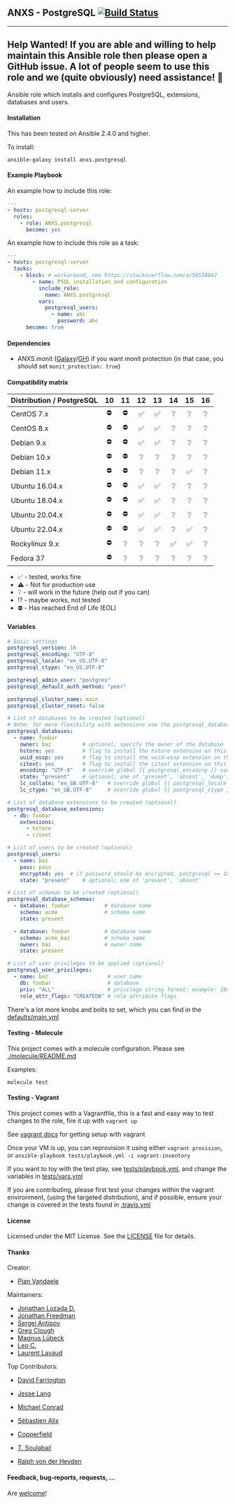 ## ANXS - PostgreSQL [![Build Status](https://github.com/ANXS/postgresql/actions/workflows/ci.yml/badge.svg)](https://github.com/ANXS/postgresql/actions/workflows/ci.yml)

---
Help Wanted! If you are able and willing to help maintain this Ansible role then please open a GitHub issue. A lot of people seem to use this role and we (quite obviously) need assistance!
💖
---

Ansible role which installs and configures PostgreSQL, extensions, databases and users.


#### Installation

This has been tested on Ansible 2.4.0 and higher.

To install:

```
ansible-galaxy install anxs.postgresql
```

#### Example Playbook

An example how to include this role:

```yml
---
- hosts: postgresql-server
  roles:
    - role: ANXS.postgresql
      become: yes
```

An example how to include this role as a task:

```yml
---
- hosts: postgresql-server
  tasks:
    - block: # workaround, see https://stackoverflow.com/a/56558842
        - name: PSQL installation and configuration
          include_role:
            name: ANXS.postgresql
          vars:
            postgresql_users:
              - name: abc
                password: abc
      become: true
```

#### Dependencies

- ANXS.monit ([Galaxy](https://galaxy.ansible.com/list#/roles/502)/[GH](https://github.com/ANXS/monit)) if you want monit protection (in that case, you should set `monit_protection: true`)


#### Compatibility matrix

| Distribution / PostgreSQL |     10     |       11        |         12         |         13         |         14         |         15         |       16        |
| ------------------------- | :--------: | :-------------: | :----------------: | :----------------: | :----------------: | :----------------: | :-------------: |
| CentOS 7.x                | :no_entry: |   :no_entry:    | :white_check_mark: | :white_check_mark: |  :grey_question:   |  :grey_question:   | :grey_question: |
| CentOS 8.x                | :no_entry: |   :no_entry:    | :white_check_mark: | :white_check_mark: |  :grey_question:   |  :grey_question:   | :grey_question: |
| Debian 9.x                | :no_entry: |   :no_entry:    | :white_check_mark: | :white_check_mark: |  :grey_question:   |  :grey_question:   | :grey_question: |
| Debian 10.x               | :no_entry: |   :no_entry:    |  :grey_question:   |  :grey_question:   |  :grey_question:   |  :grey_question:   | :grey_question: |
| Debian 11.x               | :no_entry: |   :no_entry:    |  :grey_question:   |  :grey_question:   |  :grey_question:   | :white_check_mark: | :grey_question: |
| Ubuntu 16.04.x            | :no_entry: |   :no_entry:    | :white_check_mark: | :white_check_mark: |  :grey_question:   |  :grey_question:   | :grey_question: |
| Ubuntu 18.04.x            | :no_entry: |   :no_entry:    | :white_check_mark: | :white_check_mark: |  :grey_question:   |  :grey_question:   | :grey_question: |
| Ubuntu 20.04.x            | :no_entry: |   :no_entry:    | :white_check_mark: | :white_check_mark: |  :grey_question:   |  :grey_question:   | :grey_question: |
| Ubuntu 22.04.x            | :no_entry: |   :no_entry:    | :white_check_mark: | :white_check_mark: |  :grey_question:   | :white_check_mark: | :grey_question: |
| Rockylinux 9.x            | :no_entry: | :grey_question: |  :grey_question:   |  :grey_question:   | :white_check_mark: | :white_check_mark: | :grey_question: |
| Fedora 37                 | :no_entry: | :grey_question: |  :grey_question:   |  :grey_question:   |  :grey_question:   |  :grey_question:   | :grey_question: |

- :white_check_mark: - tested, works fine
- :warning: - Not for production use
- :grey_question: - will work in the future (help out if you can)
- :interrobang: - maybe works, not tested
- :no_entry: - Has reached End of Life (EOL)


#### Variables

```yaml
# Basic settings
postgresql_version: 16
postgresql_encoding: "UTF-8"
postgresql_locale: "en_US.UTF-8"
postgresql_ctype: "en_US.UTF-8"

postgresql_admin_user: "postgres"
postgresql_default_auth_method: "peer"

postgresql_cluster_name: main
postgresql_cluster_reset: false

# List of databases to be created (optional)
# Note: for more flexibility with extensions use the postgresql_database_extensions setting.
postgresql_databases:
  - name: foobar
    owner: baz          # optional; specify the owner of the database
    hstore: yes         # flag to install the hstore extension on this database (yes/no)
    uuid_ossp: yes      # flag to install the uuid-ossp extension on this database (yes/no)
    citext: yes         # flag to install the citext extension on this database (yes/no)
    encoding: "UTF-8"   # override global {{ postgresql_encoding }} variable per database
    state: "present"    # optional; one of 'present', 'absent', 'dump', 'restore'
    lc_collate: "en_GB.UTF-8"   # override global {{ postgresql_locale }} variable per database
    lc_ctype: "en_GB.UTF-8"     # override global {{ postgresql_ctype }} variable per database

# List of database extensions to be created (optional)
postgresql_database_extensions:
  - db: foobar
    extensions:
      - hstore
      - citext

# List of users to be created (optional)
postgresql_users:
  - name: baz
    pass: pass
    encrypted: yes  # if password should be encrypted, postgresql >= 10 does only accepts encrypted passwords
    state: "present"    # optional; one of 'present', 'absent'

# List of schemas to be created (optional)
postgresql_database_schemas:
  - database: foobar           # database name
    schema: acme               # schema name
    state: present

  - database: foobar           # database name
    schema: acme_baz           # schema name
    owner: baz                 # owner name
    state: present

# List of user privileges to be applied (optional)
postgresql_user_privileges:
  - name: baz                   # user name
    db: foobar                  # database
    priv: "ALL"                 # privilege string format: example: INSERT,UPDATE/table:SELECT/anothertable:ALL
    role_attr_flags: "CREATEDB" # role attribute flags
```

There's a lot more knobs and bolts to set, which you can find in the [defaults/main.yml](./defaults/main.yml)


#### Testing - Molecule

This project comes with a molecule configuration. Please see [./molecule/README.md](./molecule/README.md)

Examples:

```
molecule test
```

#### Testing - Vagrant

This project comes with a Vagrantfile, this is a fast and easy way to test changes to the role, fire it up with `vagrant up`

See [vagrant docs](https://docs.vagrantup.com/v2/) for getting setup with vagrant

Once your VM is up, you can reprovision it using either `vagrant provision`, or `ansible-playbook tests/playbook.yml -i vagrant-inventory`

If you want to toy with the test play, see [tests/playbook.yml](./tests/playbook.yml), and change the variables in [tests/vars.yml](./tests/vars.yml)

If you are contributing, please first test your changes within the vagrant environment, (using the targeted distribution), and if possible, ensure your change is covered in the tests found in [.travis.yml](./.travis.yml)

#### License

Licensed under the MIT License. See the [LICENSE](./LICENSE) file for details.

#### Thanks

Creator:
- [Pjan Vandaele](https://github.com/pjan)

Maintainers:
- [Jonathan Lozada D.](https://github.com/jlozadad)
- [Jonathan Freedman](https://github.com/otakup0pe)
- [Sergei Antipov](https://github.com/UnderGreen)
- [Greg Clough](https://github.com/gclough)
- [Magnus Lübeck](https://github.com/maglub)
- [Leo C.](https://github.com/MrMegaNova)
- [Laurent Lavaud](https://github.com/fidelio33b)

Top Contributors:
- [David Farrington](https://github.com/farridav)
- [Jesse Lang](https://github.com/jesselang)
- [Michael Conrad](https://github.com/MichaelConrad)
- [Sébastien Alix](https://github.com/sebalix)
- [Copperfield](https://github.com/Copperfield)
- [T. Soulabail](https://github.com/tsoulabail)

- [Ralph von der Heyden](https://github.com/ralph)


#### Feedback, bug-reports, requests, ...

Are [welcome](https://github.com/ANXS/postgresql/issues)!
